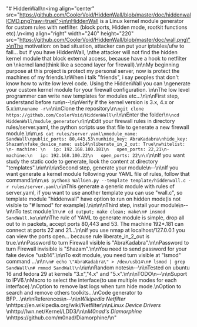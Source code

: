 "# HiddenWall\n<img align=\"center\" src=\"https://github.com/CoolerVoid/HiddenWall/blob/master/doc/hiddenwallCMD.png?raw=true\">\n\nHiddenWall is a Linux kernel module generator for custom rules with netfilter. (block ports, Hidden mode, rootkit functions etc).\n<img align=\"right\" width=\"240\" height=\"220\" src=\"https://github.com/CoolerVoid/HiddenWall/blob/master/doc/wall.png\">\nThe motivation: on bad situation, attacker can put your iptables/ufw to fall... but if you have HiddenWall, \nthe attacker will not find the hidden kernel module that block external access, because have a hook to netfilter on \nkernel land(think like a second layer for firewall).\n\nMy beginning purpose at this project is protect my personal server, now is protect the machines of my friends.\nWhen i talk \"friends\", i say peoples that don't know how to write low level code. Using the HiddenWall you can \ngenerate your custom kernel module for your firewall configuration. \n\nThe low level programmer can write new templates for modules etc...\n\n\nFirst step, understand before run\n--\n\nVerify if the kernel version is 3.x, 4.x or 5.x:\n```\nuname -r\n```\n\nClone the repository\n```\ngit clone https://github.com/CoolerVoid/HiddenWall\n```\n\nEnter the folder\n```\ncd HiddenWall/module_generator\n```\n\nEdit your firewall rules in directory  rules/server.yaml, the python scripts use that file to generate a new firewall module.\n\n```\n$ cat rules/server.yaml\nmodule_name: SandWall\npublic_ports: 80,443,53\nunhide_key: AbraKadabra\nhide_key: Shazam\nfake_device_name: usb14\nliberate_in_2_out: True\nwhitelist: \n- machine: \n   ip: 192.168.100.181\n   open_ports: 22,21\n- machine:\n   ip: 192.168.100.22\n   open_ports: 22\n\n```\n\nIf you want study the static code to generate, look the content at directory \"templates\".\n\n\n\n\nSecond step, generate your module\n--\n\nIf you want generate a kernel module following your YAML file of rules, follow that command:\n\n```\n$ python3 WallGen.py --template template/hiddenwall.c -r rules/server.yaml\n```\nThis generate a generic module with rules of server.yaml, if you want to use another template you can use \"wall.c\", so template module \"hiddenwall\" have option to run on hidden mode(is not visible to \"# lsmod\" for example).\n\n\n\nThird step, install your module\n--\n\nTo test module:\n```\n# cd output; make clean; make\n# insmod SandWall.ko\n```\n\nThe rule of YAML to generate module is simple, drop all out to in packets, accept ports 80,443 and 53. The machine 192*.181 can connect at ports 22 and 21...\n\nif you use nmap at localhost/127.0.0.1 you can view the ports open... because rule liberate_in_2_out is true.\n\nPassword to turn Firewall visible is \"AbraKadabra\".\n\nPassword to turn Firewall invisible is \"Shazam\".\n\nYou need to send password for your fake device \"usb14\".\n\nTo exit module, you need turn visible at \"lsmod\" command ...\n\n```\n# echo \"AbraKadabra\" > /dev/usb14\n# lsmod | grep SandWall\n# rmmod SandWall\n```\n\n\nRandom notes\n--\n\nTested on ubuntu 16 and fedora 29 at kernels \"3.x\",\"4.x\" and \"5.x\".\n\n\nTODO\n--\n\nSuport to IPV6.\nMacro to select the interface(to use multiple modes for each interface).\nOption to remove last logs when turn hide mode.\nOption to search and remove others toolkits...\nCode generator to BFP...\n\n\nReferences\n--\n\n*Wikipedia Netfilter* \nhttps://en.wikipedia.org/wiki/Netfilter\n\n*Linux Device Drivers* \nhttp://lwn.net/Kernel/LDD3/\n\n*M0nad's Diamorphine* \nhttps://github.com/m0nad/Diamorphine/\n"